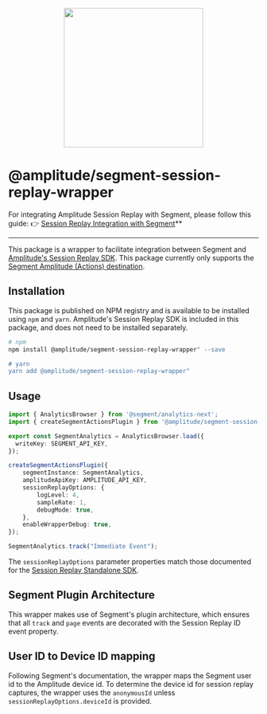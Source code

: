 <p align="center">
  <a href="https://amplitude.com" target="_blank" align="center">
    <img src="https://static.amplitude.com/lightning/46c85bfd91905de8047f1ee65c7c93d6fa9ee6ea/static/media/amplitude-logo-with-text.4fb9e463.svg" width="280">
  </a>
  <br />
</p>

# @amplitude/segment-session-replay-wrapper

For integrating Amplitude Session Replay with Segment, please follow this guide:
👉 [Session Replay Integration with Segment](https://amplitude.com/docs/session-replay/session-replay-integration-with-segment)**

---

This package is a wrapper to facilitate integration between Segment and [Amplitude's Session Replay SDK](https://amplitude.com/docs/session-replay/session-replay-standalone-sdk). This package currently only supports the [Segment Amplitude (Actions) destination](https://segment.com/docs/connections/destinations/catalog/actions-amplitude/).

## Installation

This package is published on NPM registry and is available to be installed using `npm` and `yarn`. Amplitude's Session
Replay SDK is included in this package, and does not need to be installed separately.

```sh
# npm
npm install @amplitude/segment-session-replay-wrapper" --save

# yarn
yarn add @amplitude/segment-session-replay-wrapper"
```

## Usage

```typescript
import { AnalyticsBrowser } from '@segment/analytics-next';
import { createSegmentActionsPlugin } from '@amplitude/segment-session-replay-wrapper';

export const SegmentAnalytics = AnalyticsBrowser.load({
  writeKey: SEGMENT_API_KEY,
});

createSegmentActionsPlugin({
    segmentInstance: SegmentAnalytics,
    amplitudeApiKey: AMPLITUDE_API_KEY,
    sessionReplayOptions: {
        logLevel: 4,
        sampleRate: 1,
        debugMode: true,
    },
    enableWrapperDebug: true,
});

SegmentAnalytics.track("Immediate Event");
```

The `sessionReplayOptions` parameter properties match those documented for the [Session Replay Standalone SDK](https://amplitude.com/docs/session-replay/session-replay-standalone-sdk#configuration).

## Segment Plugin Architecture

This wrapper makes use of Segment's plugin architecture, which ensures that all `track` and `page` events are decorated
with the Session Replay ID event property.

## User ID to Device ID mapping

Following Segment's documentation, the wrapper maps the Segment user id to the Amplitude device id. To determine the device id for session replay captures, the wrapper uses the `anonymousId` unless `sessionReplayOptions.deviceId` is provided.
